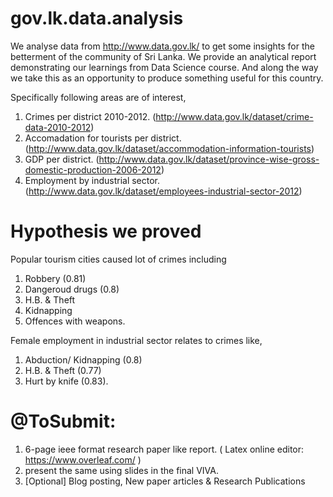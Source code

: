 # gov.lk.data.analysis
We analyse data from  http://www.data.gov.lk/  to get some insights for the betterment of the community of Sri Lanka. We provide an analytical report demonstrating our learnings from Data Science course. And along the way we take this as an opportunity to produce something useful for this country.

Specifically following areas are of interest,

1. Crimes per district 2010-2012. (http://www.data.gov.lk/dataset/crime-data-2010-2012)
2. Accomadation for tourists per district. (http://www.data.gov.lk/dataset/accommodation-information-tourists)
3. GDP per district. (http://www.data.gov.lk/dataset/province-wise-gross-domestic-production-2006-2012)
4. Employment by industrial sector. (http://www.data.gov.lk/dataset/employees-industrial-sector-2012)


# Hypothesis we proved

Popular tourism cities caused lot of crimes including

 1. Robbery (0.81)
 2. Dangeroud drugs (0.8)
 3. H.B. & Theft
 4. Kidnapping
 5. Offences with weapons.
 
Female employment in industrial sector relates to crimes like,

 1. Abduction/ Kidnapping (0.8)
 2. H.B. & Theft (0.77)
 3. Hurt by knife (0.83).
 
# @ToSubmit:
1. 6-page ieee format research paper like report. ( Latex online editor: https://www.overleaf.com/ )
2. present the same using slides in the final VIVA.
3. [Optional] Blog posting, New paper articles & Research Publications
